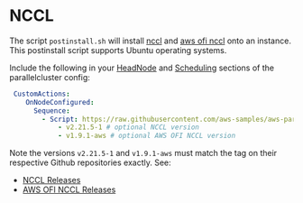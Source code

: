 # NCCL

The script `postinstall.sh`  will install [nccl]() and [aws ofi nccl]() onto an instance. This postinstall script supports Ubuntu operating systems.

Include the following in your [HeadNode](https://docs.aws.amazon.com/parallelcluster/latest/ug/HeadNode-v3.html) and [Scheduling](https://docs.aws.amazon.com/parallelcluster/latest/ug/Scheduling-v3.html) sections of the parallelcluster config:

```yaml
 CustomActions:
    OnNodeConfigured:
      Sequence:
        - Script: https://raw.githubusercontent.com/aws-samples/aws-parallelcluster-post-install-scripts/main/nccl/postinstall.sh
            - v2.21.5-1 # optional NCCL version
            - v1.9.1-aws # optional AWS OFI NCCL version
```

Note the versions `v2.21.5-1` and `v1.9.1-aws` must match the tag on their respective Github repositories exactly. See:
* [NCCL Releases](https://github.com/NVIDIA/nccl)
* [AWS OFI NCCL Releases](https://github.com/aws/aws-ofi-nccl/releases)
